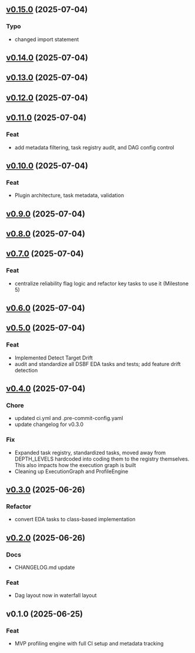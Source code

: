 
<a name="v0.15.0"></a>
## [v0.15.0](https://github.com/W-Thurston/dsbf/compare/v0.14.0...v0.15.0) (2025-07-04)

### Typo

* changed import statement


<a name="v0.14.0"></a>
## [v0.14.0](https://github.com/W-Thurston/dsbf/compare/v0.13.0...v0.14.0) (2025-07-04)


<a name="v0.13.0"></a>
## [v0.13.0](https://github.com/W-Thurston/dsbf/compare/v0.12.0...v0.13.0) (2025-07-04)


<a name="v0.12.0"></a>
## [v0.12.0](https://github.com/W-Thurston/dsbf/compare/v0.11.0...v0.12.0) (2025-07-04)


<a name="v0.11.0"></a>
## [v0.11.0](https://github.com/W-Thurston/dsbf/compare/v0.10.0...v0.11.0) (2025-07-04)

### Feat

* add metadata filtering, task registry audit, and DAG config control


<a name="v0.10.0"></a>
## [v0.10.0](https://github.com/W-Thurston/dsbf/compare/v0.9.0...v0.10.0) (2025-07-04)

### Feat

* Plugin architecture, task metadata, validation


<a name="v0.9.0"></a>
## [v0.9.0](https://github.com/W-Thurston/dsbf/compare/v0.8.0...v0.9.0) (2025-07-04)


<a name="v0.8.0"></a>
## [v0.8.0](https://github.com/W-Thurston/dsbf/compare/v0.7.0...v0.8.0) (2025-07-04)


<a name="v0.7.0"></a>
## [v0.7.0](https://github.com/W-Thurston/dsbf/compare/v0.6.0...v0.7.0) (2025-07-04)

### Feat

* centralize reliability flag logic and refactor key tasks to use it (Milestone 5)


<a name="v0.6.0"></a>
## [v0.6.0](https://github.com/W-Thurston/dsbf/compare/v0.5.0...v0.6.0) (2025-07-04)


<a name="v0.5.0"></a>
## [v0.5.0](https://github.com/W-Thurston/dsbf/compare/v0.4.0...v0.5.0) (2025-07-04)

### Feat

* Implemented Detect Target Drift
* audit and standardize all DSBF EDA tasks and tests; add feature drift detection


<a name="v0.4.0"></a>
## [v0.4.0](https://github.com/W-Thurston/dsbf/compare/v0.3.0...v0.4.0) (2025-07-04)

### Chore

* updated ci.yml and .pre-commit-config.yaml
* update changelog for v0.3.0

### Fix

* Expanded task registry, standardized tasks, moved away from DEPTH_LEVELS hardcoded into coding them to the registry themselves. This also impacts how the execution graph is built
* Cleaning up ExecutionGraph and ProfileEngine


<a name="v0.3.0"></a>
## [v0.3.0](https://github.com/W-Thurston/dsbf/compare/v0.2.0...v0.3.0) (2025-06-26)

### Refactor

* convert EDA tasks to class-based implementation


<a name="v0.2.0"></a>
## [v0.2.0](https://github.com/W-Thurston/dsbf/compare/v0.1.0...v0.2.0) (2025-06-26)

### Docs

* CHANGELOG.md update

### Feat

* Dag layout now in waterfall layout


<a name="v0.1.0"></a>
## v0.1.0 (2025-06-25)

### Feat

* MVP profiling engine with full CI setup and metadata tracking
